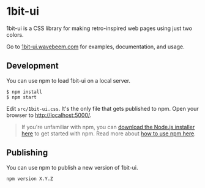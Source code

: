 # 1bit-ui

1bit-ui is a CSS library for making retro-inspired web pages using just two colors.

Go to [1bit-ui.wavebeem.com](https://1bit-ui.wavebeem.com) for examples, documentation, and usage.

## Development

You can use npm to load 1bit-ui on a local server.

```
$ npm install
$ npm start
```

Edit `src/1bit-ui.css`. It's the only file that gets published to npm. Open your browser to <http://localhost:5000/>.

> If you're unfamiliar with npm, you can [download the Node.js installer here](https://nodejs.org/en/download/) to get started with npm. Read more about [how to use npm here](https://docs.npmjs.com/about-npm/).

## Publishing

You can use npm to publish a new version of 1bit-ui.

```
npm version X.Y.Z
```

